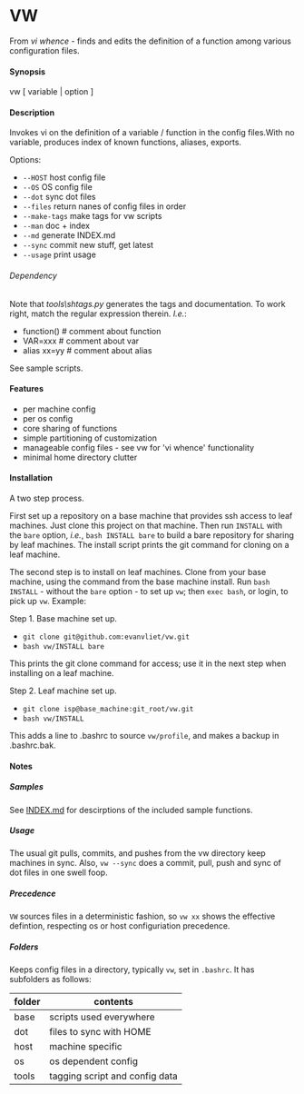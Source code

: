 VW
==

From *vi whence* - finds and edits the definition of a function
among various configuration files.

#### Synopsis
vw [ variable | option ]

#### Description
Invokes vi on the definition of a variable / function in the config
files.With no variable, produces index of known functions, aliases,
exports.

Options:
  + `--HOST`      host config file
  + `--OS`        OS config file
  + `--dot`       sync dot files
  + `--files`     return nanes of config files in order
  + `--make-tags` make tags for vw scripts
  + `--man`       doc + index
  + `--md`        generate INDEX.md
  + `--sync`      commit new stuff, get latest
  + `--usage`     print usage

###### Dependency
Note that *tools\shtags.py* generates the tags and documentation.
To work right, match the regular expression therein. *I.e.*:
+ function() # comment about function
+ VAR=xxx # comment about var
+ alias xx=yy # comment about alias

See sample scripts.

#### Features
+ per machine config
+ per os config
+ core sharing of functions
+ simple partitioning of customization
+ manageable config files - see vw for 'vi whence' functionality
+ minimal home directory clutter

#### Installation
A two step process.

First set up a repository on a base machine that provides ssh access
to leaf machines.  Just clone this project on that machine. Then
run `INSTALL` with the `bare` option, *i.e.*,
`bash INSTALL bare` to build a bare repository for sharing
by leaf machines. The install script prints the git command for
cloning on a leaf machine.

The second step is to install on leaf machines. Clone from your
base machine, using the command from the base machine install. Run
`bash INSTALL` - without the `bare` option - to set up
`vw`; then `exec bash`, or login, to pick up `vw`. Example:

Step 1.  Base machine set up.
+ `git clone git@github.com:evanvliet/vw.git`
+ `bash vw/INSTALL bare`

This prints the git clone command for access; use it in the next
step when installing on a leaf machine.

Step 2. Leaf machine set up.
+ `git clone isp@base_machine:git_root/vw.git`
+ `bash vw/INSTALL`

This adds a line to .bashrc to source `vw/profile`, and makes
a backup in .bashrc.bak.

#### Notes

##### Samples
See [INDEX.md](../master/INDEX.md) for descirptions of the included
sample functions.

##### Usage
The usual git pulls, commits, and pushes from the vw directory keep
machines in sync.  Also, `vw --sync` does a commit, pull, push and
sync of dot files in one swell foop.

##### Precedence
`VW` sources files in a deterministic fashion, so `vw xx` shows the
effective defintion, respecting os or host configuriation precedence.

##### Folders
Keeps config files in a directory, typically `vw`, set in `.bashrc`.
It has subfolders as follows:

folder | contents
------ | --------
base   | scripts used everywhere
dot    | files to sync with HOME
host   | machine specific
os     | os dependent config
tools  | tagging script and config data
